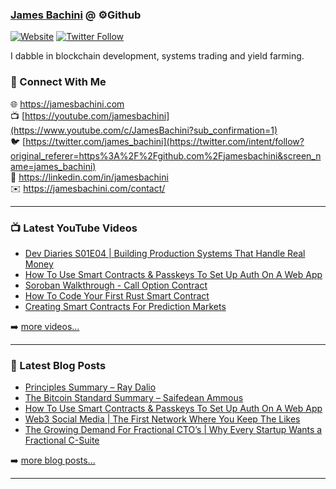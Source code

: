 ### [James Bachini][website] @ ⚙️Github

[![Website](https://img.shields.io/website?label=jamesbachini.com&style=for-the-badge&url=https%3A%2F%2Fjamesbachini.com)](https://jamesbachini.com)
[![Twitter Follow](https://img.shields.io/twitter/follow/james_bachini?color=1DA1F2&logo=twitter&style=for-the-badge)](https://twitter.com/intent/follow?original_referer=https%3A%2F%2Fgithub.com%2Fjamesbachini&screen_name=jamesbachini)

I dabble in blockchain development, systems trading and yield farming.

### 👋 Connect With Me

🌐 https://jamesbachini.com
<br />
📺 [https://youtube.com/jamesbachini](https://www.youtube.com/c/JamesBachini?sub_confirmation=1)
<br />
🐦 [https://twitter.com/james_bachini](https://twitter.com/intent/follow?original_referer=https%3A%2F%2Fgithub.com%2Fjamesbachini&screen_name=james_bachini)
<br />
👔 https://linkedin.com/in/jamesbachini
<br />
✉️ https://jamesbachini.com/contact/

---

### 📺 Latest YouTube Videos

<!-- YOUTUBE:START -->
- [Dev Diaries S01E04 | Building Production Systems That Handle Real Money](https://www.youtube.com/watch?v=lnLLpgumOlA)
- [How To Use Smart Contracts &amp; Passkeys To Set Up Auth On A Web App](https://www.youtube.com/watch?v=V2DwDzp43E8)
- [Soroban Walkthrough - Call Option Contract](https://www.youtube.com/watch?v=Z8FHVllP_D0)
- [How To Code Your First Rust Smart Contract](https://www.youtube.com/watch?v=P8RuX7Ymu5Q)
- [Creating Smart Contracts For Prediction Markets](https://www.youtube.com/watch?v=BuqEe3gKLr4)
<!-- YOUTUBE:END -->

➡️ [more videos...](https://youtube.com/jamesbachini)

---

### 📝 Latest Blog Posts

<!-- BLOG-POST-LIST:START -->
- [Principles Summary – Ray Dalio](https://jamesbachini.com/principles-summary-ray-dalio/)
- [The Bitcoin Standard Summary – Saifedean Ammous](https://jamesbachini.com/the-bitcoin-standard-summary/)
- [How To Use Smart Contracts &amp; Passkeys To Set Up Auth On A Web App](https://jamesbachini.com/smart-contracts-and-passkeys/)
- [Web3 Social Media | The First Network Where You Keep The Likes](https://jamesbachini.com/web3-social-network-2/)
- [The Growing Demand For Fractional CTO’s | Why Every Startup Wants a Fractional C-Suite](https://jamesbachini.com/fractional-cto/)
<!-- BLOG-POST-LIST:END -->

➡️ [more blog posts...](https://jamesbachini.com)

---

[website]: https://jamesbachini.com
[twitter]: https://twitter.com/james_bachini
[youtube]: https://youtube.com/jamesbachini
[linkedin]: https://linkedin.com/in/jamesbachini
